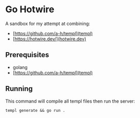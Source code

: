 # Go Hotwire

A sandbox for my attempt at combining:

- [https://github.com/a-h/templ](templ)
- [https://hotwire.dev/](hotwire.dev)

## Prerequisites

- golang
- [https://github.com/a-h/templ](templ)

## Running

This command will compile all templ files then run the server:

`templ generate && go run .`
